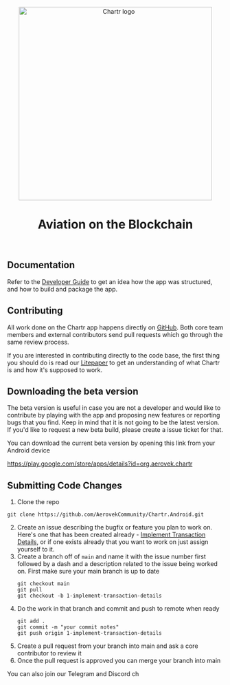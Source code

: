 <p align="center">
<img width="450" src="./docs/images/chartr_logo.png?raw=true" alt="Chartr logo">
</p>

<h1 align="center">
Aviation on the Blockchain
</h1>
<br />

## Documentation

Refer to the [Developer Guide](./docs/DEVELOPER_GUIDE.md) to get an idea how the app was structured, and how to build and package the app.

## Contributing

All work done on the Chartr app happens directly on [GitHub](https://github.com/AerovekCommunity/Chartr.Android). Both core team members and external contributors send pull requests which go through the same review process.

If you are interested in contributing directly to the code base, the first thing you should do is read our [Litepaper](https://github.com/AerovekCommunity/litepaper) to get an understanding of what Chartr is and how it's supposed to work. 

## Downloading the beta version
The beta version is useful in case you are not a developer and would like to contribute by playing with the app and proposing new features or reporting bugs that you find. 
Keep in mind that it is not going to be the latest version. If you'd like to request a new beta build, please create a issue ticket for that.

You can download the current beta version by opening this link from your Android device

https://play.google.com/store/apps/details?id=org.aerovek.chartr


## **Submitting Code Changes**
1. Clone the repo
```
git clone https://github.com/AerovekCommunity/Chartr.Android.git
```
2. Create an issue describing the bugfix or feature you plan to work on. Here's one that has been created already - [Implement Transaction Details](https://github.com/AerovekCommunity/Chartr.Android/issues/1), or if one exists already that you want to work on just assign yourself to it.
3. Create a branch off of `main` and name it with the issue number first followed by a dash and a description related to the issue being worked on. First make sure your main branch is up to date
    ```
    git checkout main
    git pull
    git checkout -b 1-implement-transaction-details
    ```
4. Do the work in that branch and commit and push to remote when ready
    ```
    git add . 
    git commit -m "your commit notes"
    git push origin 1-implement-transaction-details
    ```
5. Create a pull request from your branch into main and ask a core contributor to review it
6. Once the pull request is approved you can merge your branch into main

You can also join our Telegram and Discord ch